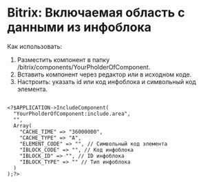 # Bitrix: Включаемая область c данными из инфоблока

Как использовать:

1. Разместить компонент в папку /bitrix/components/YourPholderOfComponent.
2. Вставить компонент через редактор или в исходном коде.
3. Настроить: указать id или код инфоблока и символьный код элемента.

```

<?$APPLICATION->IncludeComponent(
  "YourPholderOfComponent:include.area",
  "",
  Array(
    "CACHE_TIME" => "36000000",
    "CACHE_TYPE" => "A",
    "ELEMENT_CODE" => "", // Символьный код элемента
    "IBLOCK_CODE" => "", // Код инфоблока
    "IBLOCK_ID" => "", // ID инфоблока
    "IBLOCK_TYPE" => "" // Тип инфоблока  
  )
);?>
```
